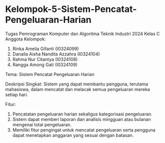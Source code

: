 # Kelompok-5-Sistem-Pencatat-Pengeluaran-Harian
Tugas Pemrograman Komputer dan Algoritma Teknik Industri 2024 Kelas C
Anggota Kelompok:
1. Rinka Amelia Gifanti {I0324099)
2. Danaila Aisha Nandita Azzahra (I0324104)
3. Rahma Nur Citantya (I0324108)
4. Rangga Among Gati (I0324109)

Tema: Sistem Pencatat Pengeluaran Harian

Deskripsi Singkat:
Sistem yang dapat membantu pengguna, terutama mahasiswa, dalam mencatat dan melacak semua pengeluaran mereka setiap hari.

Fitur:
1. Pencatatan pengeluaran harian sekaligus kategorisasi pengeluaran. 
2. Sistem dapat memberi laporan dan analisis mingguan atau bulanan mengenai total pengeluaran. 
3. Memiliki fitur pengingat untuk mencatat pengeluaran serta pengguna dapat menetapkan anggaran yang sesuai dengan batasan.
